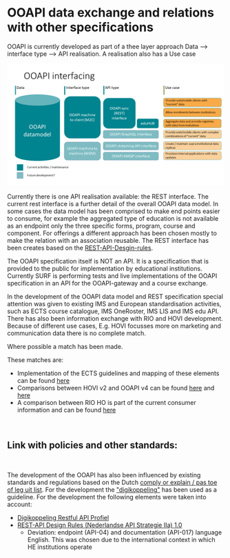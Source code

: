 # OOAPI data exchange and relations with other specifications

OOAPI is currently developed as part of a thee layer approach
Data –> interface type –> API realisation. A realisation also has a Use case

![OOAPI datamodel and interfacing](../_media/ooapi_v50_components_Interfacing.png)

Currently there is one API realisation available: the REST interface. The current rest interface is a further detail of the overall OOAPI data model. In some cases the data model has been comprised to make end points easier to consume, for example the aggregated type of education is not available as an endpoint only the three specific forms, program, course and component. For offerings a different approach has been chosen mostly to make the relation with an association reusable. The REST interface has been creates based on the [REST-API-Desgin-rules](https://forumstandaardisatie.nl/open-standaarden/rest-api-design-rules). 

The OOAPI specification itself is NOT an API. It is a specification that is provided to the public for implementation by educational institutions. Currently SURF is performing tests and live implementations of the OOAPI specification in an API for the OOAPI-gateway and a course exchange. 

In the development of the OOAPI data model and REST specification special attention was given to existing IMS and European standardisation activities, such as ECTS course catalogue, IMS OneRoster, IMS LIS and IMS edu API. There has also been information exchange with RIO and HOVI development. Because of different use cases, E.g. HOVI focusses more on marketing and communication data there is no complete match. 

Where possible a match has been made. 

These matches are:
* Implementation of the ECTS guidelines and mapping of these elements can be found [here](../_media/OOAPIv50_ECTS_course_catalogue_elementen.xlsx)
* Comparisons between HOVI v2 and OOAPI v4 can be found [here](../_media/Vergelijking_HOVI_API_v2_OOAPIv50.docx) and [here](../_media/Vergelijking_HOVI_API_v2_OOAPIv50_veldniveau.xlsx)
* A comparison between RIO HO is part of the current consumer information and can be found [here](technical/profiles/rio)

</br>

## Link with policies and other standards:
</br>

The development of the OOAPI has also been influenced by existing standards and regulations based on the Dutch [comply or explain / pas toe of leg uit list](https://www.forumstandaardisatie.nl/open-standaarden/verplicht). For the development the ["digikoppeling"](https://www.logius.nl/diensten/digikoppeling/documentatie) has been used as a guideline. For the development the following elements were taken into account:
* [Digikoppeling Restful API Profiel](https://publicatie.centrumvoorstandaarden.nl/dk/restapi/)
* [REST-API Design Rules (Nederlandse API Strategie IIa) 1.0](https://publicatie.centrumvoorstandaarden.nl/api/adr/)
    * Deviation: endpoint (API-04) and documentation (API-017) language English. This was chosen due to the international context in which HE institutions operate 


